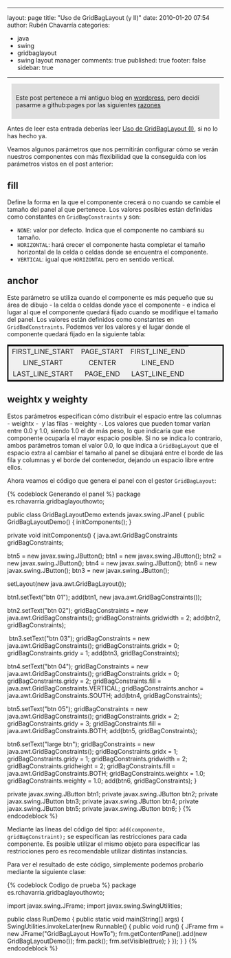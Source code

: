 
---
layout: page
title: "Uso de GridBagLayout (y II)"
date: 2010-01-20 07:54
author: Rubén Chavarría
categories: 
- java
- swing
- gridbaglayout
- swing layout manager
comments: true
published: true
footer: false
sidebar: true
---

<div style="margin:2%; padding:2%; background-color:#E0E0E0; ">
  <p>Este post pertenece a mi antiguo blog en <a href="http://rchavarria.wordpress.com">wordpress</a>, pero decidí pasarme a github:pages por las siguientes <a href="/blog/2012/12/03/por-que-cambie-mi-blog-en-wordpress-com">razones</a></p>
</div>

Antes de leer esta entrada deberías leer <a title="Uso de GridBagLayout (I)" href="/blog/2009/12/21/uso-de-gridbaglayout-i" target="_self">Uso de GridBagLayout (I)</a>, si no lo has hecho ya.

Veamos algunos parámetros que nos permitirán configurar cómo se verán nuestros componentes con más flexibilidad que la conseguida con los parámetros vistos en el post anterior:

<!-- more -->

## fill

Define la forma en la que el componente crecerá o no cuando se cambie el tamaño del panel al que pertenece. Los valores posibles están definidas como constantes en `GridBagConstraints` y son:
<ul>
	<li><code>NONE</code>: valor por defecto. Indica que el componente no cambiará su tamaño.</li>
	<li><code>HORIZONTAL</code>: hará crecer el componente hasta completar el tamaño horizontal de la celda o celdas donde se encuentra el componente.</li>
	<li><code>VERTICAL</code>: igual que <code>HORIZONTAL</code> pero en sentido vertical.</li>
</ul>

## anchor

Este parámetro se utiliza cuando el componente es más pequeño que su área de dibujo - la celda o celdas donde yace el componente - e indica el lugar al que el componente quedará fijado cuando se modifique el tamaño del panel. Los valores están definidos como constantes en `GridBadConstraints`. Podemos ver los valores y el lugar donde el componente quedará fijado en la siguiente tabla:

<div style="display: block; margin: 0 auto">
<table style="text-align:center;border:solid black;background-color:#f0f0f0;">
<tbody>
<tr>
<td>FIRST_LINE_START</td>
<td>PAGE_START</td>
<td>FIRST_LINE_END</td>
</tr>
<tr>
<td>LINE_START</td>
<td>CENTER</td>
<td>LINE_END</td>
</tr>
<tr>
<td>LAST_LINE_START</td>
<td>PAGE_END</td>
<td>LAST_LINE_END</td>
</tr>
</tbody>
</table>
</div>

## weightx y weighty

Estos parámetros especifican cómo distribuir el espacio entre las columnas - weightx -  y las filas - weighty -. Los valores que pueden tomar varían entre 0.0 y 1.0, siendo 1.0 el de más peso, lo que indicaría que ese componente ocuparía el mayor espacio posible. Si no se indica lo contrario, ambos parámetros toman el valor 0.0, lo que indica a `GridBagLayout` que el espacio extra al cambiar el tamaño al panel se dibujará entre el borde de las fila y columnas y el borde del contenedor, dejando un espacio libre entre ellos. 

Ahora veamos el código que genera el panel con el gestor `GridBagLayout`:

{% codeblock Generando el panel %}
package es.rchavarria.gridbaglayouthowto;

public class GridBagLayoutDemo extends javax.swing.JPanel {
  public GridBagLayoutDemo() {
    initComponents();
  }

 private void initComponents() {
   java.awt.GridBagConstraints gridBagConstraints;

   btn5 = new javax.swing.JButton();
   btn1 = new javax.swing.JButton();
   btn2 = new javax.swing.JButton();
   btn4 = new javax.swing.JButton();
   btn6 = new javax.swing.JButton();
   btn3 = new javax.swing.JButton();

   setLayout(new java.awt.GridBagLayout());

   btn1.setText(&quot;btn 01&quot;);
   add(btn1, new java.awt.GridBagConstraints());

   btn2.setText(&quot;btn 02&quot;);
   gridBagConstraints = new java.awt.GridBagConstraints();
   gridBagConstraints.gridwidth = 2;
   add(btn2, gridBagConstraints);

   btn3.setText(&quot;btn 03&quot;);
   gridBagConstraints = new java.awt.GridBagConstraints();
   gridBagConstraints.gridx = 0;
   gridBagConstraints.gridy = 1;
   add(btn3, gridBagConstraints);

   btn4.setText(&quot;btn 04&quot;);
   gridBagConstraints = new java.awt.GridBagConstraints();
   gridBagConstraints.gridx = 0;
   gridBagConstraints.gridy = 2;
   gridBagConstraints.fill = java.awt.GridBagConstraints.VERTICAL;
   gridBagConstraints.anchor = java.awt.GridBagConstraints.SOUTH;
   add(btn4, gridBagConstraints);

   btn5.setText(&quot;btn 05&quot;);
   gridBagConstraints = new java.awt.GridBagConstraints();
   gridBagConstraints.gridx = 2;
   gridBagConstraints.gridy = 3;
   gridBagConstraints.fill = java.awt.GridBagConstraints.BOTH;
   add(btn5, gridBagConstraints);

   btn6.setText(&quot;large btn&quot;);
   gridBagConstraints = new java.awt.GridBagConstraints();
   gridBagConstraints.gridx = 1;
   gridBagConstraints.gridy = 1;
   gridBagConstraints.gridwidth = 2;
   gridBagConstraints.gridheight = 2;
   gridBagConstraints.fill = java.awt.GridBagConstraints.BOTH;
   gridBagConstraints.weightx = 1.0;
   gridBagConstraints.weighty = 1.0;
   add(btn6, gridBagConstraints);
 }

 private javax.swing.JButton btn1;
 private javax.swing.JButton btn2;
 private javax.swing.JButton btn3;
 private javax.swing.JButton btn4;
 private javax.swing.JButton btn5;
 private javax.swing.JButton btn6;
}
{% endcodeblock %}

Mediante las líneas del código del tipo: `add(componente, gridBagConstraint);` se especifican las restricciones para cada componente. Es posible utilizar el mismo objeto para especificar las restricciones pero es recomendable utilizar distintas instancias.

Para ver el resultado de este código, simplemente podemos probarlo mediante la siguiente clase:

{% codeblock Codigo de prueba %}
package es.rchavarria.gridbaglayouthowto;

import javax.swing.JFrame;
import javax.swing.SwingUtilities;

public class RunDemo {
public static void main(String[] args) {
  SwingUtilities.invokeLater(new Runnable() {
    public void run() {
      JFrame frm = new JFrame(&quot;GridBagLayout HowTo&quot;);
      frm.getContentPane().add(new GridBagLayoutDemo());
      frm.pack();
      frm.setVisible(true);
    }
  });
}
}
{% endcodeblock %}